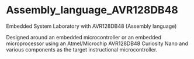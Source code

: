 # Assembly_language_AVR128DB48
Embedded System Laboratory with AVR128DB48 (Assembly language)

Designed around an embedded microcontroller or an embedded microprocessor using an Atmel/Microchip AVR128DB48 Curiosity Nano and various components as the target instructional microcontroller.
